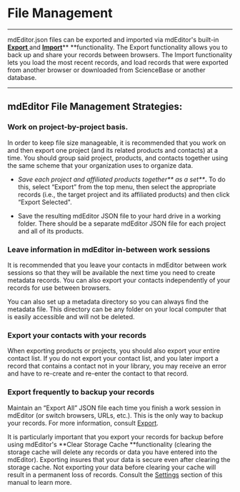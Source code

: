 # File Management

---

mdEditor.json files can be exported and imported via mdEditor's built-in [**Export** ](/data-management/export.md)and [**Import**](/data-management/import.md)** **functionality. The Export functionality allows you to back up and share your records between browsers. The Import functionality lets you load the most recent records, and load records that were exported from another browser or downloaded from ScienceBase or another database.

---

## mdEditor File Management Strategies:

### **Work on project-by-project basis.**

In order to keep file size manageable, it is recommended that you work on and then export one project \(and its related products and contacts\) at a time. You should group said project, products, and contacts together using the same scheme that your organization uses to organize data.

* _Save each project and affiliated products together** as a set**_**.** To do this, select “Export” from the top menu, then select the appropriate records \(i.e., the target project and its affiliated products\) and then click “Export Selected".

* Save the resulting mdEditor JSON file to your hard drive in a working folder. There should be a separate mdEditor JSON file for each project and all of its products.

### **Leave information in mdEditor in-between work sessions**

It is recommended that you leave your contacts in mdEditor between work sessions so that they will be available the next time you need to create metadata records. You can also export your contacts independently of your records for use between browsers.

You can also set up a metadata directory so you can always find the metadata file. This directory can be any folder on your local computer that is easily accessible and will not be deleted.

### **Export your contacts with your records**

When exporting products or projects,  you should also export your entire contact list. If you do not export your contact list, and you later import a record that contains a contact not in your library, you may receive an error and have to re-create and re-enter the contact to that record.

### Export frequently to backup your records

Maintain an “Export All” JSON file each time you finish a work session in mdEditor \(or switch browsers, URLs, etc.\). This is the only way to backup your records.  For more information, consult [Export](/data-management/export.md).

It is particularly important that you export your records for backup before using mdEditor's **Clear Storage Cache **functionality \(clearing the storage cache will delete any records or data you have entered into the mdEditor\). Exporting insures that your data is secure even after clearing the storage cache. Not exporting your data before clearing your cache will result in a permanent loss of records. Consult the [Settings](/settings.md) section of this manual to learn more.

### 



